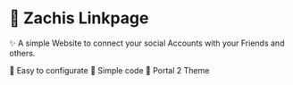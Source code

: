 # 📎 Zachis Linkpage
✨ A simple Website to connect your social Accounts with your Friends and others.

🔹 Easy to configurate 
🔹 Simple code
🔹 Portal 2 Theme
